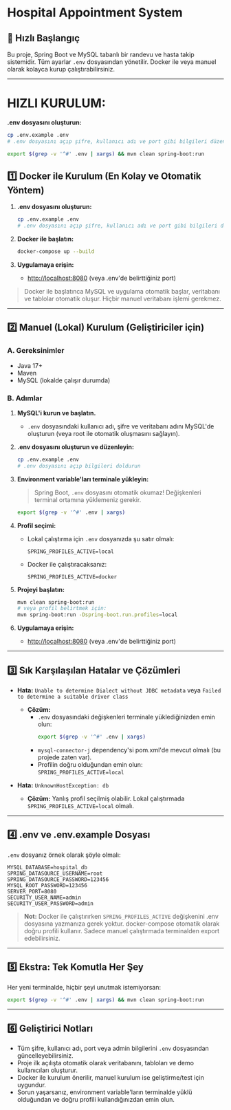 # Hospital Appointment System

## 🚀 Hızlı Başlangıç

Bu proje, Spring Boot ve MySQL tabanlı bir randevu ve hasta takip sistemidir. Tüm ayarlar `.env` dosyasından yönetilir. Docker ile veya manuel olarak kolayca kurup çalıştırabilirsiniz.

---

# HIZLI KURULUM:

**.env dosyasını oluşturun:**
   ```bash
   cp .env.example .env
   # .env dosyasını açıp şifre, kullanıcı adı ve port gibi bilgileri düzenleyin
   ```

```bash
export $(grep -v '^#' .env | xargs) && mvn clean spring-boot:run
```


## 1️⃣ Docker ile Kurulum (En Kolay ve Otomatik Yöntem)

1. **.env dosyasını oluşturun:**
   ```bash
   cp .env.example .env
   # .env dosyasını açıp şifre, kullanıcı adı ve port gibi bilgileri düzenleyin
   ```

2. **Docker ile başlatın:**
   ```bash
   docker-compose up --build
   ```

3. **Uygulamaya erişin:**
   - [http://localhost:8080](http://localhost:8080) (veya .env'de belirttiğiniz port)

> Docker ile başlatınca MySQL ve uygulama otomatik başlar, veritabanı ve tablolar otomatik oluşur. Hiçbir manuel veritabanı işlemi gerekmez.

---

## 2️⃣ Manuel (Lokal) Kurulum (Geliştiriciler için)

### A. Gereksinimler
- Java 17+
- Maven
- MySQL (lokalde çalışır durumda)

### B. Adımlar

1. **MySQL'i kurun ve başlatın.**
   - `.env` dosyasındaki kullanıcı adı, şifre ve veritabanı adını MySQL'de oluşturun (veya root ile otomatik oluşmasını sağlayın).

2. **.env dosyasını oluşturun ve düzenleyin:**
   ```bash
   cp .env.example .env
   # .env dosyasını açıp bilgileri doldurun
   ```

3. **Environment variable'ları terminale yükleyin:**
   > Spring Boot, `.env` dosyasını otomatik okumaz! Değişkenleri terminal ortamına yüklemeniz gerekir.
   ```bash
   export $(grep -v '^#' .env | xargs)
   ```

4. **Profil seçimi:**
   - Lokal çalıştırma için `.env` dosyanızda şu satır olmalı:
     ```
     SPRING_PROFILES_ACTIVE=local
     ```
   - Docker ile çalıştıracaksanız:
     ```
     SPRING_PROFILES_ACTIVE=docker
     ```

5. **Projeyi başlatın:**
   ```bash
   mvn clean spring-boot:run
   # veya profil belirtmek için:
   mvn spring-boot:run -Dspring-boot.run.profiles=local
   ```

6. **Uygulamaya erişin:**
   - [http://localhost:8080](http://localhost:8080) (veya .env'de belirttiğiniz port)

---

## 3️⃣ Sık Karşılaşılan Hatalar ve Çözümleri

- **Hata:** `Unable to determine Dialect without JDBC metadata` veya `Failed to determine a suitable driver class`
  - **Çözüm:**
    - `.env` dosyasındaki değişkenleri terminale yüklediğinizden emin olun:
      ```bash
      export $(grep -v '^#' .env | xargs)
      ```
    - `mysql-connector-j` dependency'si pom.xml'de mevcut olmalı (bu projede zaten var).
    - Profilin doğru olduğundan emin olun: `SPRING_PROFILES_ACTIVE=local`

- **Hata:** `UnknownHostException: db`
  - **Çözüm:** Yanlış profil seçilmiş olabilir. Lokal çalıştırmada `SPRING_PROFILES_ACTIVE=local` olmalı.

---

## 4️⃣ .env ve .env.example Dosyası

`.env` dosyanız örnek olarak şöyle olmalı:
```
MYSQL_DATABASE=hospital_db
SPRING_DATASOURCE_USERNAME=root
SPRING_DATASOURCE_PASSWORD=123456
MYSQL_ROOT_PASSWORD=123456
SERVER_PORT=8080
SECURITY_USER_NAME=admin
SECURITY_USER_PASSWORD=admin
```

> **Not:** Docker ile çalıştırırken `SPRING_PROFILES_ACTIVE` değişkenini .env dosyasına yazmanıza gerek yoktur. docker-compose otomatik olarak doğru profili kullanır. Sadece manuel çalıştırmada terminalden export edebilirsiniz.

---

## 5️⃣ Ekstra: Tek Komutla Her Şey

Her yeni terminalde, hiçbir şeyi unutmak istemiyorsan:
```bash
export $(grep -v '^#' .env | xargs) && mvn clean spring-boot:run
```

---

## 6️⃣ Geliştirici Notları
- Tüm şifre, kullanıcı adı, port veya admin bilgilerini `.env` dosyasından güncelleyebilirsiniz.
- Proje ilk açılışta otomatik olarak veritabanını, tabloları ve demo kullanıcıları oluşturur.
- Docker ile kurulum önerilir, manuel kurulum ise geliştirme/test için uygundur.
- Sorun yaşarsanız, environment variable'ların terminalde yüklü olduğundan ve doğru profili kullandığınızdan emin olun. 